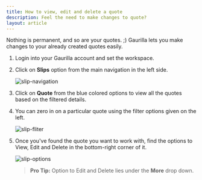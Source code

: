 ```yaml
---
title: How to view, edit and delete a quote
description: Feel the need to make changes to quote?
layout: article
---
```

Nothing is permanent, and so are your quotes. ;) Gaurilla lets you make changes to your already created quotes easily.

1. Login into your Gaurilla account and set the workspace.

2. Click on **Slips** option from the main navigation in the left side.

	![slip-navigation]({{site.url}}/images/navigation/slips.png)

3. Click on **Quote** from the blue colored options to view all the quotes based on the filtered details.

4. You can zero in on a particular quote using the filter options given on the left.

	![slip-fliter]({{site.url}}/images/slips/filter.png)

5. Once you've found the quote you want to work with, find the options to View, Edit and Delete in the bottom-right corner of it.

	![slip-options]({{site.url}}/images/slips/view-edit-delete.png)

	> **Pro Tip:** Option to Edit and Delete lies under the **More** drop down.